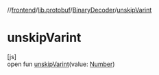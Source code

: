 //[frontend](../../../index.md)/[lib.protobuf](../index.md)/[BinaryDecoder](index.md)/[unskipVarint](unskip-varint.md)

# unskipVarint

[js]\
open fun [unskipVarint](unskip-varint.md)(value: [Number](https://kotlinlang.org/api/latest/jvm/stdlib/kotlin/-number/index.html))
